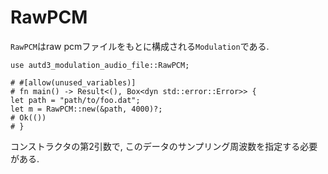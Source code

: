 # RawPCM

`RawPCM`はraw pcmファイルをもとに構成される`Modulation`である.

```rust,should_panic
use autd3_modulation_audio_file::RawPCM;

# #[allow(unused_variables)]
# fn main() -> Result<(), Box<dyn std::error::Error>> {
let path = "path/to/foo.dat";
let m = RawPCM::new(&path, 4000)?;
# Ok(())
# }
```

コンストラクタの第2引数で, このデータのサンプリング周波数を指定する必要がある.
